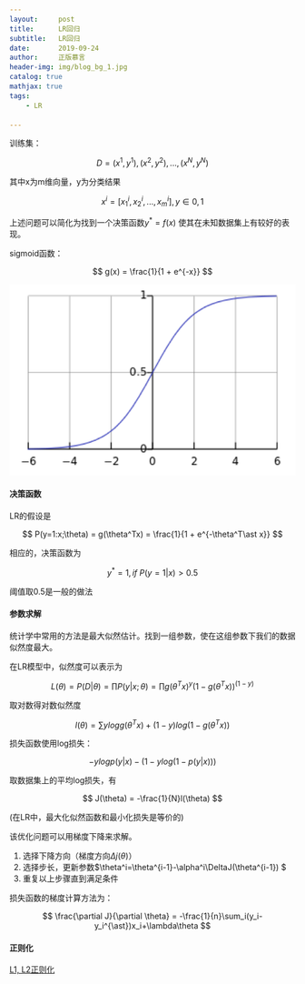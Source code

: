 ```yaml
---
layout:     post
title:      LR回归
subtitle:   LR回归
date:       2019-09-24
author:     正版慕言
header-img: img/blog_bg_1.jpg
catalog: true
mathjax: true
tags:
    - LR

---
```



训练集：

$$
D = {(x^1, y^1), (x^2, y^2), ..., (x^N, y^N)}
$$

其中x为m维向量，y为分类结果

$$
x^i = [x_1^i, x_2^i, ..., x_m^i], y \in {0, 1}
$$

上述问题可以简化为找到一个决策函数$y^{\ast}=f(x)$ 使其在未知数据集上有较好的表现。

sigmoid函数：

$$
g(x) = \frac{1}{1 + e^{-x}}
$$

![sigmoid函数](/img/Journal/CTR/sigmoid函数.png)

#### 决策函数

LR的假设是

$$
P(y=1:x;\theta) = g(\theta^Tx) = \frac{1}{1 + e^{-\theta^T\ast x}}
$$

相应的，决策函数为

$$
y^{\ast} = 1, if \ P(y=1|x)>0.5
$$

阈值取0.5是一般的做法

#### 参数求解

统计学中常用的方法是最大似然估计。找到一组参数，使在这组参数下我们的数据似然度最大。

在LR模型中，似然度可以表示为

$$
L(\theta)=P(D|\theta) = \prod P(y|x;\theta) = \prod g(\theta^Tx)^y(1-g(\theta^Tx))^(1-y)
$$

取对数得对数似然度

$$
l(\theta) = \sum y log g(\theta^Tx) + (1-y)log(1-g(\theta^Tx))
$$

损失函数使用log损失：

$$
-ylogp(y|x)-(1-ylog(1-p(y|x)))
$$

取数据集上的平均log损失，有

$$
J(\theta) = -\frac{1}{N}l(\theta)
$$

(在LR中，最大化似然函数和最小化损失是等价的)

该优化问题可以用梯度下降来求解。

1. 选择下降方向（梯度方向$\Delta j(\theta)$）
2. 选择步长，更新参数$\theta^i=\theta^{i-1}-\alpha^i\DeltaJ(\theta^{i-1}) $
3. 重复以上步骤直到满足条件

损失函数的梯度计算方法为：

$$
\frac{\partial J}{\partial \theta} = -\frac{1}{n}\sum_i(y_i-y_i^{\ast})x_i+\lambda\theta
$$

#### 正则化

[L1, L2正则化](https://lsbmzzz.github.io/2019/08/26/L1-L2%E6%AD%A3%E5%88%99%E5%8C%96/)